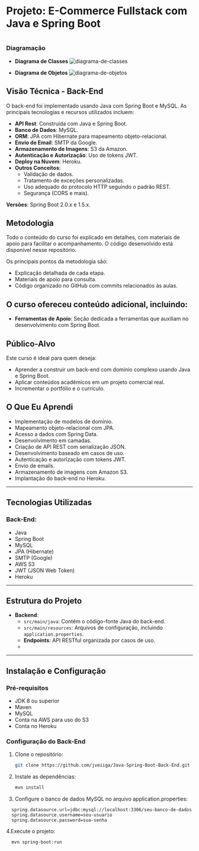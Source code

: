 <h1>Projeto: E-Commerce Fullstack com Java e Spring Boot<h1/>

### Diagramação
- **Diagrama de Classes**
![diagrama-de-classes](https://github.com/user-attachments/assets/ffb937eb-9521-4a4c-a6d7-d88f0e51c143)

- **Diagrama de Objetos**
![diagrama-de-objetos](https://github.com/user-attachments/assets/72d5794b-d0b9-4a46-ad0a-1404cda54559)

## Visão Técnica - Back-End

O back-end foi implementado usando Java com Spring Boot e MySQL. As principais tecnologias e recursos utilizados incluem:

- **API Rest**: Construída com Java e Spring Boot.
- **Banco de Dados**: MySQL.
- **ORM**: JPA com Hibernate para mapeamento objeto-relacional.
- **Envio de Email**: SMTP da Google.
- **Armazenamento de Imagens**: S3 da Amazon.
- **Autenticação e Autorização**: Uso de tokens JWT.
- **Deploy na Nuvem**: Heroku.
- **Outros Conceitos**:
  - Validação de dados.
  - Tratamento de exceções personalizadas.
  - Uso adequado do protocolo HTTP seguindo o padrão REST.
  - Segurança (CORS e mais).

**Versões**: Spring Boot 2.0.x e 1.5.x.

## Metodologia

Todo o conteúdo do curso foi explicado em detalhes, com materiais de apoio para facilitar o acompanhamento. O código desenvolvido está disponível nesse repositório.

Os principais pontos da metodologia são:
- Explicação detalhada de cada etapa.
- Materiais de apoio para consulta.
- Código organizado no GitHub com commits relacionados às aulas.

## O curso ofereceu conteúdo adicional, incluindo:

- **Ferramentas de Apoio**: Seção dedicada a ferramentas que auxiliam no desenvolvimento com Spring Boot.

## Público-Alvo

Este curso é ideal para quem deseja:
- Aprender a construir um back-end com domínio complexo usando Java e Spring Boot.
- Aplicar conteúdos acadêmicos em um projeto comercial real.
- Incrementar o portfólio e o currículo.


## O Que Eu Aprendi

- Implementação de modelos de domínio.
- Mapeamento objeto-relacional com JPA.
- Acesso a dados com Spring Data.
- Desenvolvimento em camadas.
- Criação de API REST com serialização JSON.
- Desenvolvimento baseado em casos de uso.
- Autenticação e autorização com tokens JWT.
- Envio de emails.
- Armazenamento de imagens com Amazon S3.
- Implantação do back-end no Heroku.

---

## Tecnologias Utilizadas

### Back-End:
- Java
- Spring Boot
- MySQL
- JPA (Hibernate)
- SMTP (Google)
- AWS S3
- JWT (JSON Web Token)
- Heroku

---

## Estrutura do Projeto

- **Backend**:
    - `src/main/java`: Contém o código-fonte Java do back-end.
    - `src/main/resources`: Arquivos de configuração, incluindo `application.properties`.
    - **Endpoints**: API RESTful organizada por casos de uso.
    - 
---

## Instalação e Configuração

### Pré-requisitos

- JDK 8 ou superior
- Maven
- MySQL
- Conta na AWS para uso do S3
- Conta no Heroku

### Configuração do Back-End

1. Clone o repositório:
   ```bash
   git clone https://github.com/jveiiga/Java-Spring-Boot-Back-End.git
   ```
2. Instale as dependências:
   ```bash
   mvn install
   ```
3. Configure o banco de dados MySQL no arquivo application.properties:
```properties
  spring.datasource.url=jdbc:mysql://localhost:3306/seu-banco-de-dados
  spring.datasource.username=seu-usuario
  spring.datasource.password=sua-senha
```
4.Execute o projeto:
```bash
  mvn spring-boot:run
```
   

